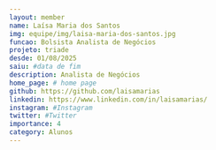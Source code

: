 ```yaml
---
layout: member
name: Laísa Maria dos Santos
img: equipe/img/laisa-maria-dos-santos.jpg
funcao: Bolsista Analista de Negócios
projeto: triade
desde: 01/08/2025
saiu: #data de fim
description: Analista de Negócios
home_page: # home page
github: https://github.com/laisamarias
linkedin: https://www.linkedin.com/in/laisamarias/
instagram: #Instagram
twitter: #Twitter
importance: 4
category: Alunos
---
```

